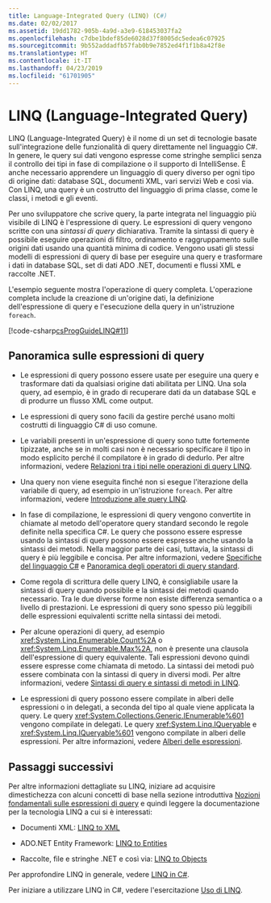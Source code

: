 ```yaml
---
title: Language-Integrated Query (LINQ) (C#)
ms.date: 02/02/2017
ms.assetid: 19dd1782-905b-4a9d-a3e9-618453037fa2
ms.openlocfilehash: c7dbe1bdef85de6028d37f8005dc5edea6c07925
ms.sourcegitcommit: 9b552addadfb57fab0b9e7852ed4f1f1b8a42f8e
ms.translationtype: HT
ms.contentlocale: it-IT
ms.lasthandoff: 04/23/2019
ms.locfileid: "61701905"
---
```

# <a name="language-integrated-query-linq"></a>LINQ (Language-Integrated Query)

LINQ (Language-Integrated Query) è il nome di un set di tecnologie basate sull'integrazione delle funzionalità di query direttamente nel linguaggio C#. In genere, le query sui dati vengono espresse come stringhe semplici senza il controllo dei tipi in fase di compilazione o il supporto di IntelliSense. È anche necessario apprendere un linguaggio di query diverso per ogni tipo di origine dati: database SQL, documenti XML, vari servizi Web e così via. Con LINQ, una query è un costrutto del linguaggio di prima classe, come le classi, i metodi e gli eventi.

Per uno sviluppatore che scrive query, la parte integrata nel linguaggio più visibile di LINQ è l'espressione di query. Le espressioni di query vengono scritte con una *sintassi di query* dichiarativa. Tramite la sintassi di query è possibile eseguire operazioni di filtro, ordinamento e raggruppamento sulle origini dati usando una quantità minima di codice. Vengono usati gli stessi modelli di espressioni di query di base per eseguire una query e trasformare i dati in database SQL, set di dati ADO .NET, documenti e flussi XML e raccolte .NET.

L'esempio seguente mostra l'operazione di query completa. L'operazione completa include la creazione di un'origine dati, la definizione dell'espressione di query e l'esecuzione della query in un'istruzione `foreach`.

[!code-csharp[csProgGuideLINQ#11](../../../../../samples/snippets/csharp/concepts/linq/index_1.cs)]

## <a name="query-expression-overview"></a>Panoramica sulle espressioni di query

-   Le espressioni di query possono essere usate per eseguire una query e trasformare dati da qualsiasi origine dati abilitata per LINQ. Una sola query, ad esempio, è in grado di recuperare dati da un database SQL e di produrre un flusso XML come output.  
  
-   Le espressioni di query sono facili da gestire perché usano molti costrutti di linguaggio C# di uso comune.  
  
-   Le variabili presenti in un'espressione di query sono tutte fortemente tipizzate, anche se in molti casi non è necessario specificare il tipo in modo esplicito perché il compilatore è in grado di dedurlo. Per altre informazioni, vedere [Relazioni tra i tipi nelle operazioni di query LINQ](type-relationships-in-linq-query-operations.md).  
  
-   Una query non viene eseguita finché non si esegue l'iterazione della variabile di query, ad esempio in un'istruzione `foreach`. Per altre informazioni, vedere [Introduzione alle query LINQ](introduction-to-linq-queries.md).  
  
-   In fase di compilazione, le espressioni di query vengono convertite in chiamate al metodo dell'operatore query standard secondo le regole definite nella specifica C#. Le query che possono essere espresse usando la sintassi di query possono essere espresse anche usando la sintassi dei metodi. Nella maggior parte dei casi, tuttavia, la sintassi di query è più leggibile e concisa. Per altre informazioni, vedere [Specifiche del linguaggio C#](~/_csharplang/spec/expressions.md#query-expressions) e [Panoramica degli operatori di query standard](standard-query-operators-overview.md).  
  
-   Come regola di scrittura delle query LINQ, è consigliabile usare la sintassi di query quando possibile e la sintassi dei metodi quando necessario. Tra le due diverse forme non esiste differenza semantica o a livello di prestazioni. Le espressioni di query sono spesso più leggibili delle espressioni equivalenti scritte nella sintassi dei metodi.  
  
-   Per alcune operazioni di query, ad esempio <xref:System.Linq.Enumerable.Count%2A> o <xref:System.Linq.Enumerable.Max%2A>, non è presente una clausola dell'espressione di query equivalente. Tali espressioni devono quindi essere espresse come chiamata di metodo. La sintassi dei metodi può essere combinata con la sintassi di query in diversi modi. Per altre informazioni, vedere [Sintassi di query e sintassi di metodi in LINQ](query-syntax-and-method-syntax-in-linq.md).  
  
-   Le espressioni di query possono essere compilate in alberi delle espressioni o in delegati, a seconda del tipo al quale viene applicata la query. Le query <xref:System.Collections.Generic.IEnumerable%601> vengono compilate in delegati. Le query <xref:System.Linq.IQueryable> e <xref:System.Linq.IQueryable%601> vengono compilate in alberi delle espressioni. Per altre informazioni, vedere [Alberi delle espressioni](../../../expression-trees.md).  

## <a name="next-steps"></a>Passaggi successivi

Per altre informazioni dettagliate su LINQ, iniziare ad acquisire dimestichezza con alcuni concetti di base nella sezione introduttiva [Nozioni fondamentali sulle espressioni di query](../../../linq/query-expression-basics.md) e quindi leggere la documentazione per la tecnologia LINQ a cui si è interessati:   
-   Documenti XML: [LINQ to XML](linq-to-xml.md)  
  
-   ADO.NET Entity Framework: [LINQ to Entities](../../../../framework/data/adonet/ef/language-reference/linq-to-entities.md)  
  
-   Raccolte, file e stringhe .NET e così via: [LINQ to Objects](linq-to-objects.md)

Per approfondire LINQ in generale, vedere [LINQ in C#](../../../linq/linq-in-csharp.md).

Per iniziare a utilizzare LINQ in C#, vedere l'esercitazione [Uso di LINQ](../../../tutorials/working-with-linq.md).
